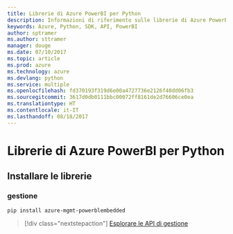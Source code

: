 ```yaml
---
title: Librerie di Azure PowerBI per Python
description: Informazioni di riferimento sulle librerie di Azure PowerBI per Python
keywords: Azure, Python, SDK, API, PowerBI
author: sptramer
ms.author: sttramer
manager: douge
ms.date: 07/10/2017
ms.topic: article
ms.prod: azure
ms.technology: azure
ms.devlang: python
ms.service: multiple
ms.openlocfilehash: fd370193f319d6e00a4727736e2126f40dd06fb3
ms.sourcegitcommit: 3617d0db0111bbc00072ff8161de2d76606ce0ea
ms.translationtype: HT
ms.contentlocale: it-IT
ms.lasthandoff: 08/18/2017
---
```

# <a name="azure-powerbi-libraries-for-python"></a>Librerie di Azure PowerBI per Python

## <a name="install-the-libraries"></a>Installare le librerie


### <a name="management"></a>gestione

```bash
pip install azure-mgmt-powerblembedded
```
> [!div class="nextstepaction"]
> [Esplorare le API di gestione](/python/api/overview/azure/powerbi/managementlibrary)